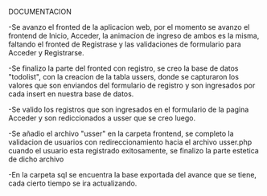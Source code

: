 DOCUMENTACION

-Se avanzo el fronted de la aplicacion web, por el momento se avanzo el frontend de Inicio, Acceder, la animacion de ingreso de ambos es la misma, faltando el fronted de Registrase y las validaciones de formulario para Acceder y Registrarse.

-Se finalizo la parte del fronted con registro,  se creo la base de datos "todolist", con la creacion de la tabla ussers, donde se capturaron los valores que son enviandos del formulario de registro y son ingresados por cada insert en nuestra base de datos.

-Se valido los registros que son ingresados en el formulario de la pagina Acceder y son rediccionados a usser que se creo luego.

-Se  añadio el archivo "usser"  en la carpeta frontend, se completo la validacion de usuarios con redireccionamiento hacia el archivo usser.php cuando el usuario esta registrado exitosamente, se finalizo la parte estetica de dicho archivo

-En la carpeta sql se encuentra la base exportada del avance que se tiene, cada cierto tiempo se ira actualizando.